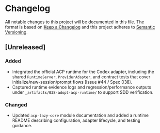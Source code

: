 # Changelog

All notable changes to this project will be documented in this file. The format is based on [Keep a Changelog](https://keepachangelog.com/en/1.1.0/) and this project adheres to [Semantic Versioning](https://semver.org/spec/v2.0.0.html).

## [Unreleased]

### Added

- Integrated the official ACP runtime for the Codex adapter, including the shared `RuntimeServer`, `ProviderAdapter`, and contract tests that cover initialize/new-session/prompt flows (Issue #44 / Spec 038).
- Captured runtime evidence logs and regression/performance outputs under `_artifacts/038-adopt-acp-runtime/` to support SDD verification.

### Changed

- Updated `acp-lazy-core` module documentation and added a runtime README describing configuration, adapter lifecycle, and testing guidance.
